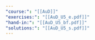 ```yaml
---
"course:": "[[AuD]]"
"exercises:": "[[AuD_U5_e.pdf]]"
"hand-in:": "[[AuD_U5_bf.pdf]]"
"solutions:": "[[AuD_U5_s.pdf]]"
---
```

